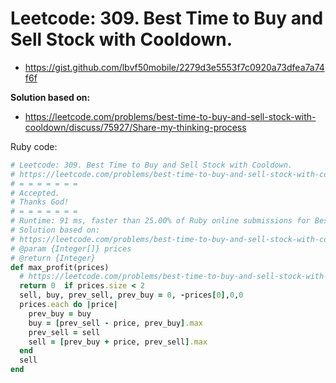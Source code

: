 # Leetcode: 309. Best Time to Buy and Sell Stock with Cooldown.

- https://gist.github.com/lbvf50mobile/2279d3e5553f7c0920a73dfea7a74f6f

**Solution based on:**
-  https://leetcode.com/problems/best-time-to-buy-and-sell-stock-with-cooldown/discuss/75927/Share-my-thinking-process

 
Ruby code:
```Ruby
# Leetcode: 309. Best Time to Buy and Sell Stock with Cooldown.
# https://leetcode.com/problems/best-time-to-buy-and-sell-stock-with-cooldown/
# = = = = = = =
# Accepted.
# Thanks God!
# = = = = = = =
# Runtime: 91 ms, faster than 25.00% of Ruby online submissions for Best Time to Buy and Sell Stock with Cooldown.
# Solution based on:
# https://leetcode.com/problems/best-time-to-buy-and-sell-stock-with-cooldown/discuss/75927/Share-my-thinking-process
# @param {Integer[]} prices
# @return {Integer}
def max_profit(prices)
  # https://leetcode.com/problems/best-time-to-buy-and-sell-stock-with-cooldown/discuss/75927/Share-my-thinking-process
  return 0  if prices.size < 2
  sell, buy, prev_sell, prev_buy = 0, -prices[0],0,0
  prices.each do |price|
    prev_buy = buy
    buy = [prev_sell - price, prev_buy].max
    prev_sell = sell
    sell = [prev_buy + price, prev_sell].max
  end
  sell
end
```
